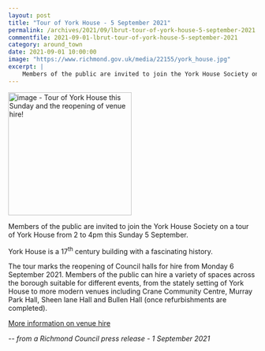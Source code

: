 ```yaml
---
layout: post
title: "Tour of York House - 5 September 2021"
permalink: /archives/2021/09/lbrut-tour-of-york-house-5-september-2021.html
commentfile: 2021-09-01-lbrut-tour-of-york-house-5-september-2021
category: around_town
date: 2021-09-01 10:00:00
image: "https://www.richmond.gov.uk/media/22155/york_house.jpg"
excerpt: |
    Members of the public are invited to join the York House Society on a tour  of York House from 2 to 4pm this Sunday 5 September.
---
```


<img src="https://www.richmond.gov.uk/media/22155/york_house.jpg" alt="image - Tour of York House this Sunday and the reopening of venue hire!" width="250" class="photo right"  >

Members of the public are invited to join the York House Society on a tour  of York House from 2 to 4pm this Sunday 5 September.

York House is a 17<sup>th</sup> century building with a fascinating history.

The tour marks the reopening of Council halls for hire from Monday 6  September 2021. Members of the public can hire a variety of spaces across the borough suitable for different events, from the stately setting of York  House to more modern venues including Crane Community Centre, Murray Park  Hall, Sheen lane Hall and Bullen Hall (once refurbishments are completed).

[More information on venue hire](https://www.richmond.gov.uk/services/hall_and_venue_bookings)

<cite>-- from a Richmond Council press release - 1 September 2021</cite>
